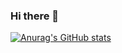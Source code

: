 ### Hi there 👋

[![Anurag's GitHub stats](https://github-readme-stats.vercel.app/api?username=noup-ER)](https://github.com/anuraghazra/github-readme-stats)

<!--
**noup-ER/noup-ER** is a ✨ _special_ ✨ repository because its `README.md` (this file) appears on your GitHub profile.

Here are some ideas to get you started:

- 🔭 I’m currently working on ...
- 🌱 I’m currently learning ...
- 👯 I’m looking to collaborate on ...
- 🤔 I’m looking for help with ...
- 💬 Ask me about ...
- 📫 How to reach me: ...
- 😄 Pronouns: ...
- ⚡ Fun fact: ...
-->
